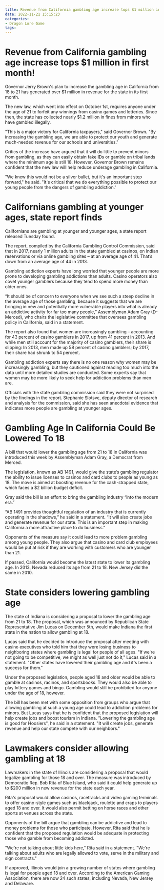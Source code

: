 ```yaml
---
title: Revenue from California gambling age increase tops $1 million in first month!
date: 2022-11-21 15:15:23
categories:
- Dragon Lore Game
tags:
---
```



#  Revenue from California gambling age increase tops $1 million in first month!

Governor Jerry Brown's plan to increase the gambling age in California from 18 to 21 has generated over $1 million in revenue for the state in its first month.

The new law, which went into effect on October 1st, requires anyone under the age of 21 to forfeit any winnings from casino games and lotteries. Since then, the state has collected nearly $1.2 million in fines from minors who have gambled illegally.

"This is a major victory for California taxpayers," said Governor Brown. "By increasing the gambling age, we are able to protect our youth and generate much-needed revenue for our schools and universities."

Critics of the increase have argued that it will do little to prevent minors from gambling, as they can easily obtain fake IDs or gamble on tribal lands where the minimum age is still 18. However, Governor Brown remains confident that the new law will help reduce underage gambling in California.

"We knew this would not be a silver bullet, but it's an important step forward," he said. "It's critical that we do everything possible to protect our young people from the dangers of gambling addiction."

#  Californians gambling at younger ages, state report finds

Californians are gambling at younger and younger ages, a state report released Tuesday found.

The report, compiled by the California Gambling Control Commission, said that in 2017, nearly 1 million adults in the state gambled at casinos, on Indian reservations or via online gambling sites – at an average age of 41. That’s down from an average age of 44 in 2013.

Gambling addiction experts have long worried that younger people are more prone to developing gambling addictions than adults. Casino operators also covet younger gamblers because they tend to spend more money than older ones.

“It should be of concern to everyone when we see such a steep decline in the average age of those gambling, because it suggests that we are bringing in new and potentially more vulnerable players into what is already an addictive activity for far too many people,” Assemblyman Adam Gray (D-Merced), who chairs the legislative committee that oversees gambling policy in California, said in a statement.

The report also found that women are increasingly gambling – accounting for 43 percent of casino gamblers in 2017, up from 41 percent in 2013. And while men still account for the majority of casino gamblers, their share is slipping: In 2013, men made up 58 percent of casino gamblers; by 2017, their share had shrunk to 54 percent.

Gambling addiction experts say there is no one reason why women may be increasingly gambling, but they cautioned against reading too much into the data until more detailed studies are conducted. Some experts say that women may be more likely to seek help for addiction problems than men are.

Officials with the state gambling commission said they were not surprised by the findings in the report. Stephanie Slotsve, deputy director of research and analysis for the commission, said she has seen anecdotal evidence that indicates more people are gambling at younger ages.

#  Gambling Age In California Could Be Lowered To 18

A bill that would lower the gambling age from 21 to 18 in California was introduced this week by Assemblyman Adam Gray, a Democrat from Merced.

The legislation, known as AB 1491, would give the state’s gambling regulator the ability to issue licenses to casinos and card clubs to people as young as 18. The move is aimed at boosting revenue for the cash-strapped state, which faces a $2 billion budget deficit.

Gray said the bill is an effort to bring the gambling industry “into the modern era.”

“AB 1491 provides thoughtful regulation of an industry that is currently operating in the shadows,” he said in a statement. “It will also create jobs and generate revenue for our state. This is an important step in making California a more attractive place to do business.”

Opponents of the measure say it could lead to more problem gambling among young people. They also argue that casino and card club employees would be put at risk if they are working with customers who are younger than 21.

If passed, California would become the latest state to lower its gambling age. In 2013, Nevada reduced its age from 21 to 18. New Jersey did the same in 2010.

#  State considers lowering gambling age

The state of Indiana is considering a proposal to lower the gambling age from 21 to 18. The proposal, which was announced by Republican State Representative Jim Lucas on December 5th, would make Indiana the first state in the nation to allow gambling at 18.

Lucas said that he decided to introduce the proposal after meeting with casino executives who told him that they were losing business to neighboring states where gambling is legal for people of all ages. "If we're not going to be competitive, we might as well just not do it," Lucas said in a statement. "Other states have lowered their gambling age and it's been a success for them."

Under the proposed legislation, people aged 18 and older would be able to gamble at casinos, racinos, and sportsbooks. They would also be able to play lottery games and bingo. Gambling would still be prohibited for anyone under the age of 18, however.

The bill has been met with some opposition from groups who argue that allowing gambling at such a young age could lead to addiction problems for minors. But Lucas says that he is confident that the proposed legislation will help create jobs and boost tourism in Indiana. "Lowering the gambling age is good for Hoosiers", he said in a statement. "It will create jobs, generate revenue and help our state compete with our neighbors."

#  Lawmakers consider allowing gambling at 18

Lawmakers in the state of Illinois are considering a proposal that would legalize gambling for those 18 and over. The measure was introduced by Democratic Rep. Bob Rita of Blue Island, who said it could help generate up to $200 million in new revenue for the state each year.

Rita's proposal would allow casinos, racetracks and video gaming terminals to offer casino-style games such as blackjack, roulette and craps to players aged 18 and over. It would also permit betting on horse races and other sports at venues across the state.

Opponents of the bill argue that gambling can be addictive and lead to money problems for those who participate. However, Rita said that he is confident that the proposed regulation would be adequate in protecting those who gamble from becoming addicted.

"We're not talking about little kids here," Rita said in a statement. "We're talking about adults who are legally allowed to vote, serve in the military and sign contracts."

If approved, Illinois would join a growing number of states where gambling is legal for people aged 18 and over. According to the American Gaming Association, there are now 24 such states, including Nevada, New Jersey and Delaware.